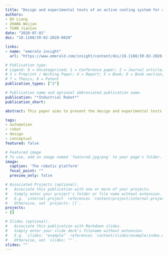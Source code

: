 ```yaml
---
title: "Design and experimental tests of an active cooling system for a kind of in-vessel inspection manipulator"
authors:
- DU Liang
- ZHANG Weijun
- YUAN Jianjun
date: "2020-07-01"
doi: "10.1108/IR-02-2020-0020"

links:
- name: "emerale insight"
  url: "https://www.emerald.com/insight/content/doi/10.1108/IR-02-2020-0020/full/html"

# Publication type.
# Legend: 0 = Uncategorized; 1 = Conference paper; 2 = Journal article;
# 3 = Preprint / Working Paper; 4 = Report; 5 = Book; 6 = Book section;
# 7 = Thesis; 8 = Patent
publication_types: ["2"]

# Publication name and optional abbreviated publication name.
publication: "*Industrial Robot*"
publication_short:

abstract: This paper aims to present the design and experimental tests of an active circulating cooling system for the Experimental Advanced Superconducting Tokamak in-vessel inspection manipulator, which will help the current manipulator prototype to achieve a full-scale in-vessel high temperature environment compatibility.

tags:
- automation
- robot
- design
- conceptual
featured: false

# Featured image
# To use, add an image named `featured.jpg/png` to your page's folder. 
image:
  caption: 'The robotic platform'
  focal_point: ""
  preview_only: false

# Associated Projects (optional).
#   Associate this publication with one or more of your projects.
#   Simply enter your project's folder or file name without extension.
#   E.g. `internal-project` references `content/project/internal-project/index.md`.
#   Otherwise, set `projects: []`.
projects:
- []

# Slides (optional).
#   Associate this publication with Markdown slides.
#   Simply enter your slide deck's filename without extension.
#   E.g. `slides: "example"` references `content/slides/example/index.md`.
#   Otherwise, set `slides: ""`.
slides: ""
---
```


